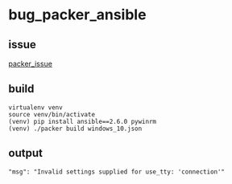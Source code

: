 # bug_packer_ansible

## issue

[packer_issue](https://github.com/hashicorp/packer/issues/6438)

## build

    virtualenv venv
    source venv/bin/activate
    (venv) pip install ansible==2.6.0 pywinrm
    (venv) ./packer build windows_10.json

## output

    "msg": "Invalid settings supplied for use_tty: 'connection'"
